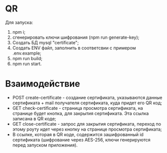# QR
Для запуска:
1) npm i;
2) сгенерировать ключи шифрования (npm run generate-key);
3) Создать БД mysql "certificate";
4) Создать ENV файл, заполнить в соответсвии с примером .env.example;
5) npm run build;
6) npm run start.
# Взаимодействие
- POST create-certificate - создание сертификата, указываются данные сертификата + mail получателя сертификата, куда придет его QR код;
- GET check-certificate - страница просмотра сертификата, на странице будет кнопка, для закрытия сертификата. Эта ссылка записана в QR коде;
- GET close-certificate - запрос для закрытия сертификата, переход по этому роуту идет через кнопку на странице просмотра сертификата;
- В ссылке, которая в QR коде, содержится зашифрованный id сертификата (шифрование через AES-256, ключи генерируются перед запуском приложения). 